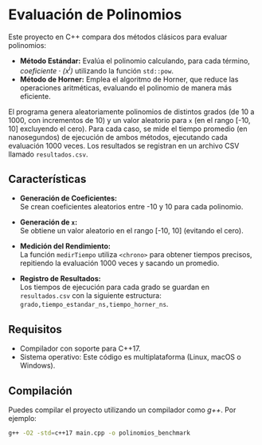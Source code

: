 # Evaluación de Polinomios

Este proyecto en C++ compara dos métodos clásicos para evaluar polinomios:

- **Método Estándar:** Evalúa el polinomio calculando, para cada término, *coeficiente · (x<sup>i</sup>)* utilizando la función `std::pow`.
- **Método de Horner:** Emplea el algoritmo de Horner, que reduce las operaciones aritméticas, evaluando el polinomio de manera más eficiente.

El programa genera aleatoriamente polinomios de distintos grados (de 10 a 1000, con incrementos de 10) y un valor aleatorio para `x` (en el rango [-10, 10] excluyendo el cero). Para cada caso, se mide el tiempo promedio (en nanosegundos) de ejecución de ambos métodos, ejecutando cada evaluación 1000 veces. Los resultados se registran en un archivo CSV llamado `resultados.csv`.

## Características

- **Generación de Coeficientes:**  
  Se crean coeficientes aleatorios entre -10 y 10 para cada polinomio.
  
- **Generación de `x`:**  
  Se obtiene un valor aleatorio en el rango [-10, 10] (evitando el cero).
  
- **Medición del Rendimiento:**  
  La función `medirTiempo` utiliza `<chrono>` para obtener tiempos precisos, repitiendo la evaluación 1000 veces y sacando un promedio.
  
- **Registro de Resultados:**  
  Los tiempos de ejecución para cada grado se guardan en `resultados.csv` con la siguiente estructura:  
  `grado,tiempo_estandar_ns,tiempo_horner_ns`.

## Requisitos

- Compilador con soporte para C++17.
- Sistema operativo: Este código es multiplataforma (Linux, macOS o Windows).

## Compilación

Puedes compilar el proyecto utilizando un compilador como *g++*. Por ejemplo:

```bash
g++ -O2 -std=c++17 main.cpp -o polinomios_benchmark
